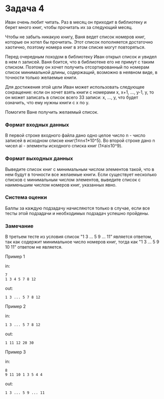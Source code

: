 <!-- RUSSIAN -->
# Задача 4

Иван очень любит читать. Раз в месяц он приходит в библиотеку и берет много книг, чтобы прочитать их за следующий месяц.

Чтобы не забыть никакую книгу, Ваня ведет список номеров книг, которые он хотел бы прочитать. Этот список пополняется достаточно хаотично, поэтому номера книг в этом списке могут повторяться.

Перед очередным походом в библиотеку Иван открыл список и увидел в нем n записей. Ваня боится, что в библиотеке его не примут с таким списком. Поэтому он хочет получить отсортированный по номерам список минимальной длины, содержащий, возможно в неявном виде, в точности только желаемые книги.

Для достижения этой цели Иван может использовать следующее сокращение: если он хочет взять книги с номерами x, x+1, …, y-1, y, то он может записать в список всего 33 записи: x, …, y, что будет означить, что ему нужны книги с x по y.

Помогите Ване получить желаемый список.

### Формат входных данных 

В первой строке входного файла дано одно целое число n - число записей в исходном списке книг(1≤n≤1*10\^5). Во второй строке дано n чисел ai - элементы исходного списка книг (1≤ai≤10\^9).

### Формат выходных данных 

Выведите список книг с минимальным числом элементов такой, что в нем будут в точности все желаемые книги. Если существует несколько списков с минимальным числом элементов, выведите список с наименьшим числом номеров книг, указанных явно.

### Система оценки 

Баллы за каждую подзадачу начисляются только в случае, если все тесты этой подзадачи и необходимых подзадач успешно пройдены.

### Замечание 

В третьем тесте из условия список "1 3 ... 5 9 ... 11" является ответом, так как содержит минимальное число номеров книг, тогда как "1 3 ... 5 9 10 11" ответом не является.

Пример 1

in:
```
7
1 3 4 5 7 8 12
```
out:
```
1 3 ... 5 7 8 12
```

Пример 2

in:
```
1 3 ... 5 7 8 12
```
out:
```
1 11 12 20 30
```

Пример 3

in:
```
8
9 11 10 1 3 5 4 4
```
out:
```
1 3 ... 5 9 ... 11
```
